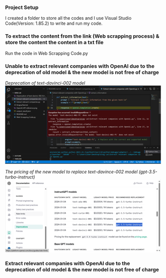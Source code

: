 ### Project Setup
I created a folder to store all the codes and I use Visual Studio Code(Version: 1.85.2) to write and run my code.

### To extract the content from the link (Web scrapping process) & store the content the content in a txt file

Run the code in Web Scrapping Code.py

### Unable to extract relevant companies with OpenAI due to the deprecation of old model & the new model is not free of charge

*Deprecation of text-davinci-002 model*
![image](https://github.com/kunisaki-patorishia/King-Lai-Technical-Assignment/blob/420c96e901bb8bde9af94626c716fb7fc667a824/Deprecation%20of%20text-davinci-002%20%26%20text-davince-003%20models.png)

*The pricing of the new model to replace text-davince-002 model (gpt-3.5-turbo-instruct)*
![image](https://github.com/kunisaki-patorishia/King-Lai-Technical-Assignment/blob/420c96e901bb8bde9af94626c716fb7fc667a824/OpenAI%20API%20reference.png)


### Extract relevant companies with OpenAI due to the deprecation of old model & the new model is not free of charge
